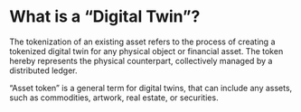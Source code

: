 # What is a “Digital Twin”?

The tokenization of an existing asset refers to the process of creating a tokenized digital twin for any physical object or financial asset. The token hereby represents the physical counterpart, collectively managed by a distributed ledger.

“Asset token” is a general term for digital twins, that can include any assets, such as commodities, artwork, real estate, or securities.
